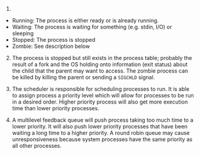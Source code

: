 1.  
  - Running: The process is either ready or is already running.
  - Waiting: The process is waiting for something (e.g. stdin, I/O) or sleeping
  - Stopped: The process is stopped
  - Zombie:  See description below

2. The process is stopped but still exists in the process table; probably the result of a fork and the OS holding onto information (exit status) about the child that the parent may want to access. The zombie process can be killed by killing the parent or sending a `SIGCHLD` signal.

3. The scheduler is responsible for scheduling processes to run. It is able to assign process a priority level which will allow for processes to be run in a desired order. Higher priority process will also get more execution time than lower priority processes.

4. A multilevel feedback queue will push process taking too much time to a lower priority. It will also push lower priority processes that have been waiting a long time to a higher priority. A round robin queue may cause unresponsiveness because system processes have the same priority as all other processes.
